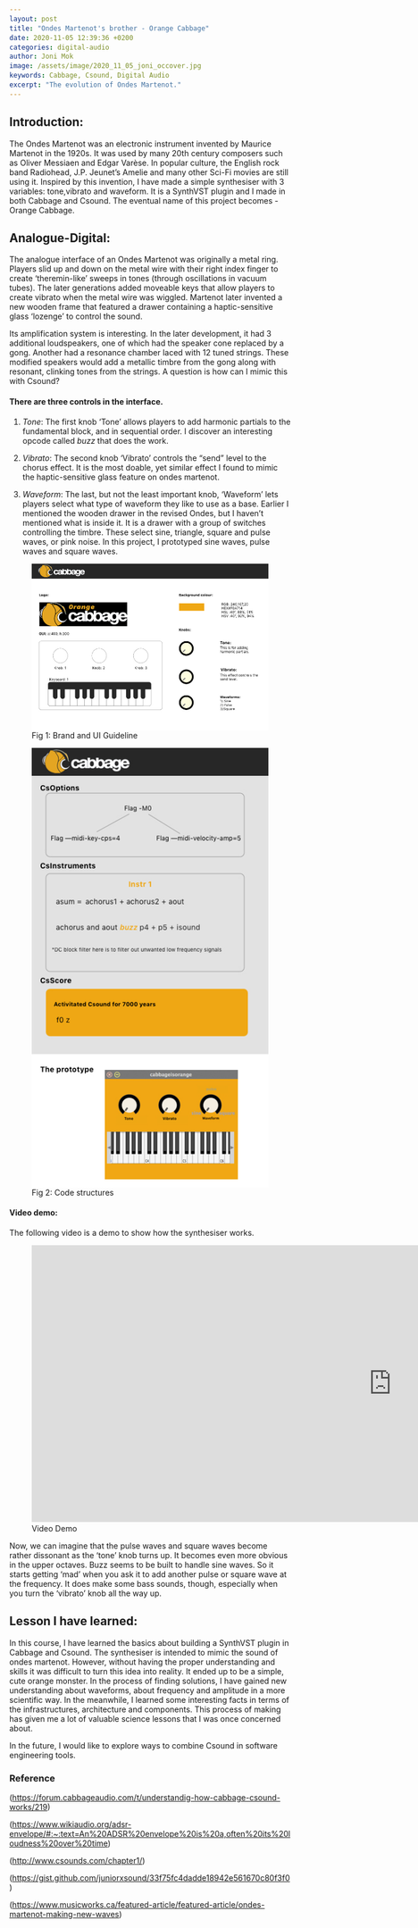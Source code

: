 ```yaml
---
layout: post
title: "Ondes Martenot's brother - Orange Cabbage"
date: 2020-11-05 12:39:36 +0200
categories: digital-audio
author: Joni Mok
image: /assets/image/2020_11_05_joni_occover.jpg
keywords: Cabbage, Csound, Digital Audio
excerpt: "The evolution of Ondes Martenot."
---
```


## Introduction:

The Ondes Martenot was an electronic instrument invented by Maurice Martenot in the 1920s. It was used by many 20th century composers such as Oliver Messiaen and Edgar Varèse. In popular culture, the English rock band Radiohead, J.P. Jeunet’s Amelie and many other Sci-Fi movies are still using it. Inspired by this invention, I have made a simple synthesiser with 3 variables: tone,vibrato and waveform. It is a SynthVST plugin and I made in both Cabbage and Csound. The eventual name of this project becomes - Orange Cabbage.

## Analogue-Digital:

The analogue interface of an Ondes Martenot was originally a metal ring. Players slid up and down on the metal wire with their right index finger to create ‘theremin-like’ sweeps in tones (through oscillations in vacuum tubes). The later generations added moveable keys that allow players to create vibrato when the metal wire was wiggled. Martenot later invented a new wooden frame that featured a drawer containing a haptic-sensitive glass ‘lozenge’ to control the sound.

Its amplification system is interesting. In the later development, it had 3 additional loudspeakers, one of which had the speaker cone replaced by a gong. Another had a resonance chamber laced with 12 tuned strings. These modified speakers would add a metallic timbre from the gong along with resonant, clinking tones from the strings. A question is how can I mimic this with Csound?

#### There are three controls in the interface.

1. *Tone*:
The first knob ‘Tone’ allows players to add harmonic partials to the fundamental block, and in sequential order. I discover an interesting opcode called *buzz* that does the work.


2. *Vibrato*:
The second knob ‘Vibrato’ controls the “send” level to the chorus effect. It is the most doable, yet similar effect I found to mimic the haptic-sensitive glass feature on ondes martenot.

3.  *Waveform*:
The last, but not the least important knob, ‘Waveform’ lets players select what type of waveform they like to use as a base. Earlier I mentioned the wooden drawer in the revised Ondes, but I haven’t mentioned what is inside it. It is a drawer with a group of switches controlling the timbre. These select sine, triangle, square and pulse waves, or pink noise. In this project, I prototyped sine waves, pulse waves and square waves.

<figure>
<img src="/assets/image/2020_11_05_joni_ocbrand.jpg" alt="The Patch" width="%" align="middle"/>
<figcaption>Fig 1: Brand and UI Guideline</figcaption>
</figure>

<figure>
<img src="/assets/image/2020_11_05_joni_ocstructure.jpg" alt="The Patch" width="%" align="middle"/>
<figcaption>Fig 2: Code structures</figcaption>
</figure>

#### Video demo:


The following video is a demo to show how the synthesiser works.

<figure style="float: none">
    <iframe width="1287" height="496" src="https://youtu.be/zss6kU7rlJc" frameborder="0" allow="accelerometer; autoplay; clipboard-write; encrypted-media; gyroscope; picture-in-picture" allowfullscreen></iframe>
    <figcaption>Video Demo</figcaption>
</figure>



Now, we can imagine that the pulse waves and square waves become rather dissonant as the ‘tone’ knob turns up. It becomes even more obvious in the upper octaves. Buzz seems to be built to handle sine waves. So it starts getting ‘mad’ when you ask it to add another pulse or square wave at the frequency. It does make some bass sounds, though, especially when you turn the ‘vibrato’ knob all the way up.


## Lesson I have learned:

In this course, I have learned the basics about building a SynthVST plugin in Cabbage and Csound. The synthesiser is intended to mimic the sound of ondes martenot. However, without having the proper understanding and skills it was difficult to turn this idea into reality. It ended up to be a simple, cute orange monster. In the process of finding solutions, I have gained new understanding about waveforms, about frequency and amplitude in a more scientific way. In the meanwhile, I learned some interesting facts in terms of the infrastructures, architecture and components. This process of making has given me a lot of valuable science lessons that I was once concerned about.

In the future, I would like to explore ways to combine Csound in software engineering tools.


### Reference

(https://forum.cabbageaudio.com/t/understandig-how-cabbage-csound-works/219)

(https://www.wikiaudio.org/adsr-envelope/#:~:text=An%20ADSR%20envelope%20is%20a,often%20its%20loudness%20over%20time)

(http://www.csounds.com/chapter1/)

(https://gist.github.com/juniorxsound/33f75fc4dadde18942e561670c80f3f0)

(https://www.musicworks.ca/featured-article/featured-article/ondes-martenot-making-new-waves)

